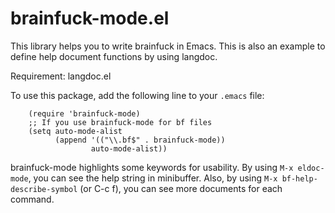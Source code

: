 # brainfuck-mode.el

This library helps you to write brainfuck in Emacs.
This is also an example to define help document functions by using langdoc.

Requirement:
   langdoc.el

To use this package, add the following line to your `.emacs` file:
```emacs
    (require 'brainfuck-mode)
    ;; If you use brainfuck-mode for bf files
    (setq auto-mode-alist
          (append '(("\\.bf$" . brainfuck-mode))
                  auto-mode-alist))
```
brainfuck-mode highlights some keywords for usability.
By using `M-x eldoc-mode`, you can see the help string in minibuffer.
Also, by using `M-x bf-help-describe-symbol` (or C-c f), you can see
more documents for each command.
